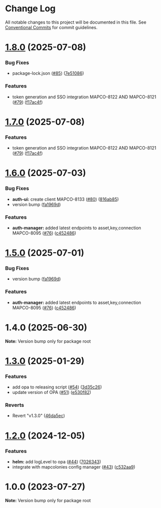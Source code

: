 # Change Log

All notable changes to this project will be documented in this file.
See [Conventional Commits](https://conventionalcommits.org) for commit guidelines.

# [1.8.0](https://github.com/MapColonies/opa-la/compare/v1.6.0...v1.8.0) (2025-07-08)


### Bug Fixes

* package-lock.json ([#85](https://github.com/MapColonies/opa-la/issues/85)) ([7e51086](https://github.com/MapColonies/opa-la/commit/7e510868c3d7b57d5291a1c07fa467ee667a0f3d))


### Features

* token generation and SSO integration MAPCO-8122 AND MAPCO-8121 ([#79](https://github.com/MapColonies/opa-la/issues/79)) ([f17ac4f](https://github.com/MapColonies/opa-la/commit/f17ac4f7541a68d79c7719645455f8eaf14a944f))





# [1.7.0](https://github.com/MapColonies/opa-la/compare/v1.6.0...v1.7.0) (2025-07-08)


### Features

* token generation and SSO integration MAPCO-8122 AND MAPCO-8121 ([#79](https://github.com/MapColonies/opa-la/issues/79)) ([f17ac4f](https://github.com/MapColonies/opa-la/commit/f17ac4f7541a68d79c7719645455f8eaf14a944f))





# [1.6.0](https://github.com/MapColonies/opa-la/compare/v1.4.0...v1.6.0) (2025-07-03)


### Bug Fixes

* **auth-ui:** create client MAPCO-8133 ([#80](https://github.com/MapColonies/opa-la/issues/80)) ([816ab85](https://github.com/MapColonies/opa-la/commit/816ab85b9b984c9e7c5ef3ae7b90196b23db6732))
* version bump ([fa1969d](https://github.com/MapColonies/opa-la/commit/fa1969d562acb9ee95fa25528f5e337482cdaaf1))


### Features

* **auth-manager:** added latest endpoints to asset,key,connection MAPCO-8095 ([#76](https://github.com/MapColonies/opa-la/issues/76)) ([c452486](https://github.com/MapColonies/opa-la/commit/c452486ebd8c0882284c5e5ba9b64ce3a3da7de5))





# [1.5.0](https://github.com/MapColonies/opa-la/compare/v1.4.0...v1.5.0) (2025-07-01)


### Bug Fixes

* version bump ([fa1969d](https://github.com/MapColonies/opa-la/commit/fa1969d562acb9ee95fa25528f5e337482cdaaf1))


### Features

* **auth-manager:** added latest endpoints to asset,key,connection MAPCO-8095 ([#76](https://github.com/MapColonies/opa-la/issues/76)) ([c452486](https://github.com/MapColonies/opa-la/commit/c452486ebd8c0882284c5e5ba9b64ce3a3da7de5))





# 1.4.0 (2025-06-30)

**Note:** Version bump only for package root





# [1.3.0](https://github.com/MapColonies/opa-la/compare/v1.2.0...v1.3.0) (2025-01-29)


### Features

* add opa to releasing script ([#54](https://github.com/MapColonies/opa-la/issues/54)) ([3d35c26](https://github.com/MapColonies/opa-la/commit/3d35c26b133a51fe41cb845a016c6ce3f660afb0))
* update version of OPA ([#51](https://github.com/MapColonies/opa-la/issues/51)) ([e530f82](https://github.com/MapColonies/opa-la/commit/e530f82c78eb8c977fbd2cd64f826232ab02bc43))


### Reverts

* Revert "v1.3.0" ([46da5ec](https://github.com/MapColonies/opa-la/commit/46da5ecd82107d5a49631b5a96738cb5766131c0))





# [1.2.0](https://github.com/MapColonies/opa-la/compare/v1.1.0...v1.2.0) (2024-12-05)


### Features

* **helm:** add logLevel to opa ([#44](https://github.com/MapColonies/opa-la/issues/44)) ([7026343](https://github.com/MapColonies/opa-la/commit/7026343551b94b03f81b38cddab7fb1e3108f1de))
* integrate with mapcolonies config manager ([#43](https://github.com/MapColonies/opa-la/issues/43)) ([c532aa9](https://github.com/MapColonies/opa-la/commit/c532aa9c1fcad5644a04a7c4cf551454a2c8106d))





# 1.0.0 (2023-07-27)

**Note:** Version bump only for package root
